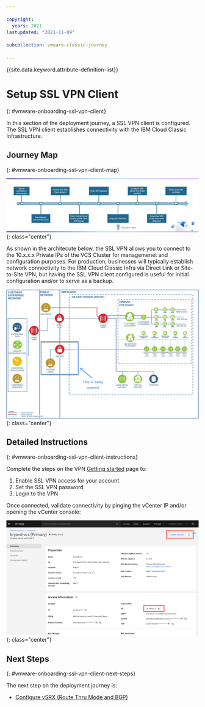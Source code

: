 ```yaml
---

copyright:
  years: 2021
lastupdated: "2021-11-09"

subcollection: vmware-classic-journey

---
```


{{site.data.keyword.attribute-definition-list}}

# Setup SSL VPN Client
{: #vmware-onboarding-ssl-vpn-client}

In this section of the deployment journey, a SSL VPN client is configured. The SSL VPN client establishes connectivity with the IBM Cloud Classic Infrastructure. 

## Journey Map
{: #vmware-onboarding-ssl-vpn-client-map}


![Architecture](images/solution-vmware-onboarding-hidden/ssl-vpn/journey-map.png){: class="center"}

As shown in the architecute below, the SSL VPN allows you to connect to the 10.x.x.x Private IPs of the  VCS Cluster for managemenet and configuration purposes.  For production, businesses will typically establish network connectivity to the IBM Cloud Classic Infra via Direct Link or Site-to-Site VPN, but having the SSL VPN client configured is useful for initial configuration and/or to serve as a backup.


![Architecture](images/solution-vmware-onboarding-hidden/ssl-vpn/architecture-sslvpn-callout.jpg){: class="center"}


## Detailed Instructions
{: #vmware-onboarding-ssl-vpn-client-instructions}

Complete the steps on the VPN [Getting started](https://{DomainName}/docs/iaas-vpn?topic=iaas-vpn-getting-started#enable-user-vpn-access) page to:

1. Enable SSL VPN access for your account
2. Set the SSL VPN password
3. Login to the VPN

Once connected, validate connectivity by pinging the vCenter IP and/or opening the vCenter console:

![Architecture](images/solution-vmware-onboarding-hidden/ssl-vpn/vcenter-ips.png){: class="center"}




## Next Steps
{: #vmware-onboarding-ssl-vpn-client-next-steps}

The next step on the deployment journey is:

* [Configure vSRX (Route Thru Mode and BGP)](/docs/vmware-classic-journey?topic=vmware-classic-journey-vmware-onboarding-route-through-and-bgp-setup)

